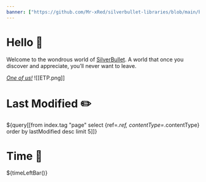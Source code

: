 ```yaml
---
banner: ["https://github.com/Mr-xRed/silverbullet-libraries/blob/main/banner/welcome.jpg?raw=true","","200"]
---
```


# Hello 👋
Welcome to the wondrous world of [SilverBullet](https://v2.silverbullet.md/). A world that once you discover and appreciate, you’ll never want to leave.

_[One of us!](https://community.silverbullet.md/)_
![[ETP.png]]

# Last Modified ✏️

${query[[from index.tag "page" select {ref=_.ref, contentType=_.contentType} order by lastModified desc limit 5]]}


# Time 🌄

${timeLeftBar()}